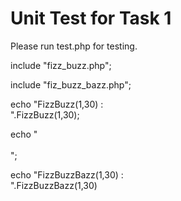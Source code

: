 Unit Test for Task 1
============================

Please run test.php for testing.

include "fizz_buzz.php";

include "fiz_buzz_bazz.php";

echo "FizzBuzz(1,30) : <br>".FizzBuzz(1,30);

echo "<br><br>";

echo "FizzBuzzBazz(1,30) : <br>".FizzBuzzBazz(1,30)

